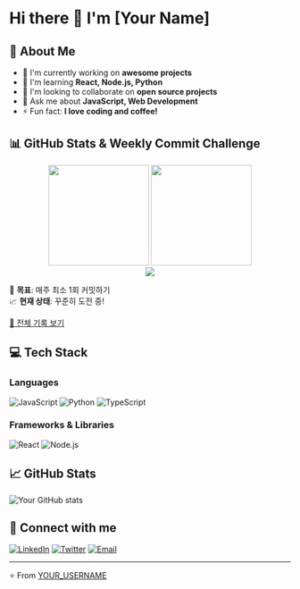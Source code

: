 # Hi there 👋 I'm [Your Name]

## 🚀 About Me
- 🔭 I'm currently working on **awesome projects**
- 🌱 I'm learning **React, Node.js, Python**
- 👯 I'm looking to collaborate on **open source projects**
- 💬 Ask me about **JavaScript, Web Development**
- ⚡ Fun fact: **I love coding and coffee!**

## 📊 GitHub Stats & Weekly Commit Challenge

<div align="center">
  <img height="180em" src="https://github-readme-stats.vercel.app/api?username=YOUR_USERNAME&show_icons=true&theme=radical" />
  <img height="180em" src="https://YOUR_USERNAME.github.io/weekly-commit-challange/api/card.svg?theme=radical" />
</div>

<div align="center">
  <img src="https://YOUR_USERNAME.github.io/weekly-commit-challange/api/card-stats.svg?theme=radical" />
</div>

🎯 **목표**: 매주 최소 1회 커밋하기  
📈 **현재 상태**: 꾸준히 도전 중!

[🔗 전체 기록 보기](https://YOUR_USERNAME.github.io/weekly-commit-challange/)

## 💻 Tech Stack

### Languages
![JavaScript](https://img.shields.io/badge/-JavaScript-F7DF1E?style=flat-square&logo=javascript&logoColor=black)
![Python](https://img.shields.io/badge/-Python-3776AB?style=flat-square&logo=python&logoColor=white)
![TypeScript](https://img.shields.io/badge/-TypeScript-007ACC?style=flat-square&logo=typescript&logoColor=white)

### Frameworks & Libraries
![React](https://img.shields.io/badge/-React-61DAFB?style=flat-square&logo=react&logoColor=black)
![Node.js](https://img.shields.io/badge/-Node.js-339933?style=flat-square&logo=node.js&logoColor=white)

## 📈 GitHub Stats

![Your GitHub stats](https://github-readme-stats.vercel.app/api?username=YOUR_USERNAME&show_icons=true&theme=radical)

## 🤝 Connect with me

[![LinkedIn](https://img.shields.io/badge/-LinkedIn-0077B5?style=flat-square&logo=linkedin&logoColor=white)](https://linkedin.com/in/YOUR_LINKEDIN)
[![Twitter](https://img.shields.io/badge/-Twitter-1DA1F2?style=flat-square&logo=twitter&logoColor=white)](https://twitter.com/YOUR_TWITTER)
[![Email](https://img.shields.io/badge/-Email-D14836?style=flat-square&logo=gmail&logoColor=white)](mailto:your.email@example.com)

---
⭐️ From [YOUR_USERNAME](https://github.com/YOUR_USERNAME)